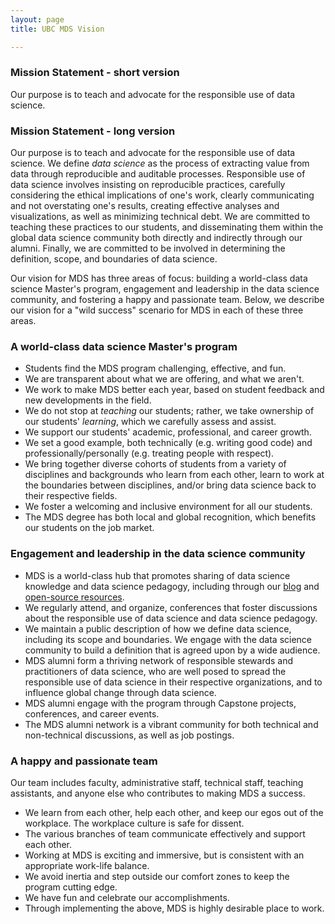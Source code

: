 ```yaml
---
layout: page
title: UBC MDS Vision

---
```


### Mission Statement - short version

Our purpose is to teach and advocate for the responsible use of data science.

### Mission Statement - long version

Our purpose is to teach and advocate for the responsible use of data science.
We define _data science_ as the process of extracting value from data through reproducible and auditable processes. 
Responsible use of data science involves insisting on reproducible practices, carefully considering the ethical implications of one's work, clearly communicating and not overstating one's results, creating effective analyses and visualizations, as well as minimizing technical debt.
We are committed to teaching these practices to our students, and disseminating them within the global data science community both directly and indirectly through our alumni. Finally, we are committed to be involved in determining the definition, scope, and boundaries of data science. 

Our vision for MDS has three areas of focus: building a world-class data science Master's program, engagement and leadership in the data science community, and fostering a happy and passionate team. Below, we describe our vision for a "wild success" scenario for MDS in each of these three areas. 

### A world-class data science Master's program

- Students find the MDS program challenging, effective, and fun.
- We are transparent about what we are offering, and what we aren't.
- We work to make MDS better each year, based on student feedback and new developments in the field.
- We do not stop at _teaching_ our students; rather, we take ownership of our students' _learning_, which we carefully assess and assist.
- We support our students' academic, professional, and career growth.
- We set a good example, both technically (e.g. writing good code) and professionally/personally (e.g. treating people with respect).
- We bring together diverse cohorts of students from a variety of disciplines and backgrounds who learn from each other, learn to work at the boundaries between disciplines, and/or bring data science back to their respective fields.
- We foster a welcoming and inclusive environment for all our students. 
- The MDS degree has both local and global recognition, which benefits our students on the job market.

### Engagement and leadership in the data science community

- MDS is a world-class hub that promotes sharing of data science knowledge and data science pedagogy, including through our [blog](https://ubc-mds.github.io) and [open-source resources](https://github.com/ubc-mds/public).
- We regularly attend, and organize, conferences that foster discussions about the responsible use of data science and data science pedagogy.
- We maintain a public description of how we define data science, including its scope and boundaries. We engage with the data science community to build a definition that is agreed upon by a wide audience.
- MDS alumni form a thriving network of responsible stewards and practitioners of data science, who are well posed to spread the responsible use of data science in their respective organizations, and to influence global change through data science.
- MDS alumni engage with the program through Capstone projects, conferences, and career events.
- The MDS alumni network is a vibrant community for both technical and non-technical discussions, as well as job postings. 

### A happy and passionate team

Our team includes faculty, administrative staff, technical staff, teaching assistants, and anyone else who contributes to making MDS a success.

- We learn from each other, help each other, and keep our egos out of the workplace. The workplace culture is safe for dissent.
- The various branches of team communicate effectively and support each other.
- Working at MDS is exciting and immersive, but is consistent with an appropriate work-life balance. 
- We avoid inertia and step outside our comfort zones to keep the program cutting edge.
- We have fun and celebrate our accomplishments.
- Through implementing the above, MDS is highly desirable place to work.
